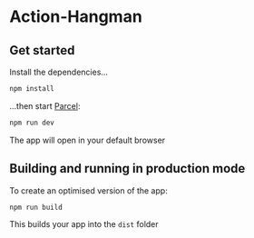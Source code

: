 # Action-Hangman

## Get started

Install the dependencies...

```bash
npm install
```

...then start [Parcel](https://parceljs.org/):

```bash
npm run dev
```

The app will open in your default browser


## Building and running in production mode

To create an optimised version of the app:

```bash
npm run build
```

This builds your app into the `dist` folder
